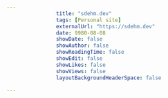 ---
                title: "sdehm.dev"
                tags: [Personal site]
                externalUrl: "https://sdehm.dev"
                date: 9980-08-08
                showDate: false
                showAuthor: false
                showReadingTime: false
                showEdit: false
                showLikes: false
                showViews: false
                layoutBackgroundHeaderSpace: false
                ---
